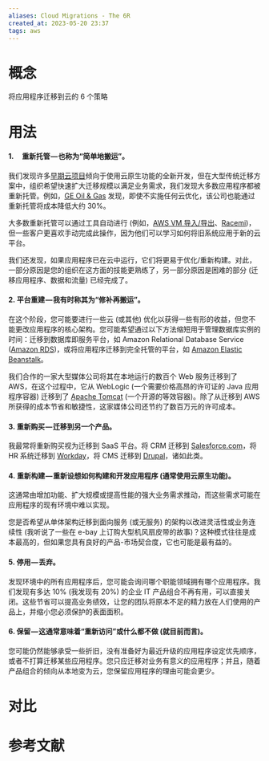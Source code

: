 ```yaml
---
aliases: Cloud Migrations - The 6R
created_at: 2023-05-20 23:37
tags: aws
---
```


# 概念

将应用程序迁移到云的 6 个策略


# 用法

#### 1.     重新托管 — 也称为“简单地搬运”。

我们发现许多[早期云项目](https://medium.com/aws-enterprise-collection/getting-started-with-the-cloud-d5fd41dda652)倾向于使用云原生功能的全新开发，但在大型传统迁移方案中，组织希望快速扩大迁移规模以满足业务需求，我们发现大多数应用程序都被重新托管。例如，[GE Oil & Gas](https://aws.amazon.com/cn/solutions/case-studies/ge-oil-gas/) 发现，即使不实施任何云优化，该公司也能通过重新托管将成本降低大约 30%。

大多数重新托管可以通过工具自动进行 (例如，[AWS VM 导入/导出](https://aws.amazon.com/cn/ec2/vm-import/)、[Racemi](https://www.racemi.com/news_and_events/free-online-migrations-ibm-softlayer-made-easier-ever/))，但一些客户更喜欢手动完成此操作，因为他们可以学习如何将旧系统应用于新的云平台。

我们还发现，如果应用程序已在云中运行，它们将更易于优化/重新构建。对此，一部分原因是您的组织在这方面的技能更熟练了，另一部分原因是困难的部分 (迁移应用程序、数据和流量) 已经完成了。

#### 2. 平台重建 — 我有时称其为“修补再搬运”。

在这个阶段，您可能要进行一些云 (或其他) 优化以获得一些有形的收益，但您不能更改应用程序的核心架构。您可能希望通过以下方法缩短用于管理数据库实例的时间：迁移到数据库即服务平台，如 Amazon Relational Database Service ([Amazon RDS](https://aws.amazon.com/cn/rds/))，或将应用程序迁移到完全托管的平台，如 [Amazon Elastic Beanstalk](https://aws.amazon.com/cn/elasticbeanstalk/)。

我们合作的一家大型媒体公司将其在本地运行的数百个 Web 服务迁移到了 AWS，在这个过程中，它从 WebLogic (一个需要价格高昂的许可证的 Java 应用程序容器) 迁移到了 [Apache Tomcat](http://tomcat.apache.org/) (一个开源的等效容器)。除了从迁移到 AWS 所获得的成本节省和敏捷性，这家媒体公司还节约了数百万元的许可成本。

#### 3. 重新购买 — 迁移到另一个产品。

我最常将重新购买视为迁移到 SaaS 平台。将 CRM 迁移到 [Salesforce.com](https://www.salesforce.com/)，将 HR 系统迁移到 [Workday](https://www.workday.com/)，将 CMS 迁移到 [Drupal](https://www.drupal.org/)，诸如此类。

#### 4. 重新构建 — 重新设想如何构建和开发应用程序 (通常使用云原生功能)。

这通常由增加功能、扩大规模或提高性能的强大业务需求推动，而这些需求可能在应用程序的现有环境中难以实现。

您是否希望从单体架构迁移到面向服务 (或无服务) 的架构以改进灵活性或业务连续性 (我听说了一些在 e-bay 上订购大型机风扇皮带的故事)？这种模式往往是成本最高的，但如果您具有良好的产品-市场契合度，它也可能是最有益的。

#### 5. 停用 — 丢弃。

发现环境中的所有应用程序后，您可能会询问哪个职能领域拥有哪个应用程序。我们发现有多达 10% (我发现有 20%) 的企业 IT 产品组合不再有用，可以直接关闭。这些节省可以提高业务绩效，让您的团队将原本不足的精力放在人们使用的产品上，并缩小您必须保护的表面面积。

#### 6. 保留 — 这通常意味着“重新访问”或什么都不做 (就目前而言)。

您可能仍然能够承受一些折旧，没有准备好为最近升级的应用程序设定优先顺序，或者不打算迁移某些应用程序。您只应迁移对业务有意义的应用程序；并且，随着产品组合的倾向从本地变为云，您保留应用程序的理由可能会更少。  


# 对比



# 参考文献

